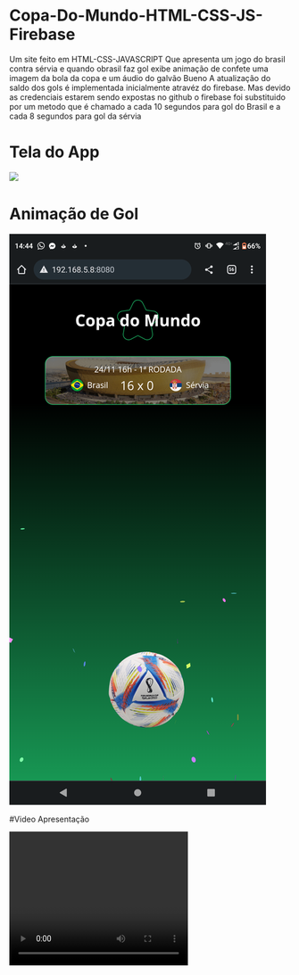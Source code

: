 # Copa-Do-Mundo-HTML-CSS-JS-Firebase
 Um site feito em HTML-CSS-JAVASCRIPT 
 Que apresenta um jogo do brasil contra  sérvia e quando obrasil faz gol
 exibe animação de confete uma imagem da bola da copa e um áudio do galvão Bueno
 A atualização do saldo dos gols é implementada inicialmente atravéz do firebase.
 Mas devido as credenciais estarem sendo expostas no github o firebase foi substituido por um metodo que 
 é chamado a cada 10 segundos para gol do Brasil e a cada 8 segundos para gol da sérvia
 # Tela do App
 <img  src="![](apresentation/gol.png)"  >
 

 # Animação de Gol
 
![](apresentation/Screenshot_20221027-144439.png)

#Video Apresentação

<video width="320" height="240" controls>
  <source src="[](apresentation/apress.mp4)" type="video/mp4"> 
Your browser does not support the video tag.
</video>